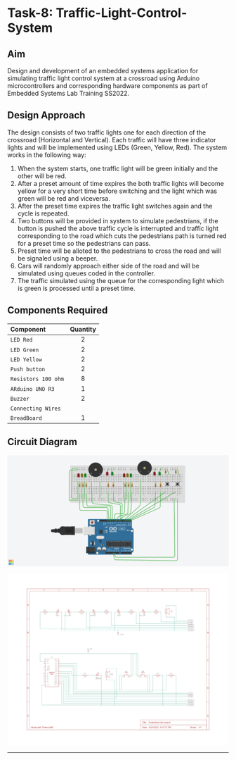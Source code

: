 # Task-8: Traffic-Light-Control-System

## Aim

Design and development of an embedded systems application for simulating traffic light control system at a crossroad using Arduino microcontrollers and corresponding hardware components as part of Embedded Systems Lab Training SS2022.


## Design Approach


The  design consists of two traffic lights one for each direction of the crossroad (Horizontal and Vertical). Each traffic will have three indicator lights and will be implemented using LEDs (Green, Yellow, Red). The system works in the following way:

1. When the system starts, one traffic light will be green initially and the other will be red.
2. After a preset amount of time expires the both traffic lights will become yellow for a very short time before switching and the light which was green will be red      and viceversa.
3. After the preset time expires the traffic light switches again and the cycle is repeated.
4. Two buttons will be provided in system to simulate pedestrians, if the button is pushed the above traffic cycle is interrupted and traffic light corresponding to the road which cuts the pedestrians path is turned red for a preset time so the pedestrians can pass.
5. Preset time will be alloted to the pedestrians to cross the road and will be signaled using a beeper. 
6. Cars will randomly approach either side of the road and will be simulated using queues coded in the controller.
7. The traffic simulated using the queue for the corresponding light which is green is processed until a preset time. 


## Components Required


| Component                     | Quantity      |
| :-----------------------------|   :---:       |
| `LED Red`                     | 2             |
| `LED Green`                   | 2             |
| `LED Yellow`                  | 2             |
| `Push button`                 | 2             |
| `Resistors 100 ohm`           | 8             |
| `ARduino UNO R3`              | 1             |
| `Buzzer`                      | 2             |
| `Connecting Wires`            | 
| `BreadBoard`                  | 1             |

## Circuit Diagram

![This is an image](Images/Model.png)

![This is an image](Images/Circuit_Diagram.jpg)

---



 




